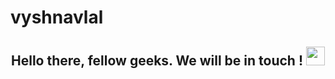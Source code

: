 # vyshnavlal
<div align="center">
    <h2> Hello there, fellow geeks. We will be in touch ! <img
            src="https://github.com/vyshnavlal/vyshnavlal/blob/main/gifs/hi.gif" width="30px"></h2>
</div>
